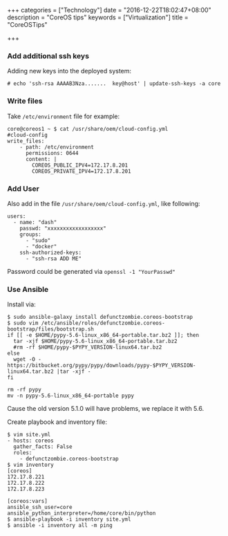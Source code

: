 +++
categories = ["Technology"]
date = "2016-12-22T18:02:47+08:00"
description = "CoreOS tips"
keywords = ["Virtualization"]
title = "CoreOSTips"

+++
### Add additional ssh keys
Adding new keys into the deployed system:    

```
# echo 'ssh-rsa AAAAB3Nza.......  key@host' | update-ssh-keys -a core
```
### Write files
Take `/etc/environment` file for example:    

```
core@coreos1 ~ $ cat /usr/share/oem/cloud-config.yml 
#cloud-config
write_files:
    - path: /etc/environment
      permissions: 0644
      content: |
        COREOS_PUBLIC_IPV4=172.17.8.201
        COREOS_PRIVATE_IPV4=172.17.8.201
```
### Add User
Also add in the file `/usr/share/oem/cloud-config.yml`, like following:    

```
users:
  - name: "dash"
    passwd: "xxxxxxxxxxxxxxxxxx"
    groups:
      - "sudo"
      - "docker"
    ssh-authorized-keys:
      - "ssh-rsa ADD ME"
```
Password could be generated via `openssl -1 "YourPasswd"`

### Use Ansible
Install via:    

```
$ sudo ansible-galaxy install defunctzombie.coreos-bootstrap
$ sudo vim /etc/ansible/roles/defunctzombie.coreos-bootstrap/files/bootstrap.sh
if [[ -e $HOME/pypy-5.6-linux_x86_64-portable.tar.bz2 ]]; then
  tar -xjf $HOME/pypy-5.6-linux_x86_64-portable.tar.bz2
  #rm -rf $HOME/pypy-$PYPY_VERSION-linux64.tar.bz2
else
  wget -O - https://bitbucket.org/pypy/pypy/downloads/pypy-$PYPY_VERSION-linux64.tar.bz2 |tar -xjf -
fi

rm -rf pypy
mv -n pypy-5.6-linux_x86_64-portable pypy
```
Cause the old version 5.1.0 will have problems, we replace it with 5.6.    

Create playbook and inventory file:    

```
$ vim site.yml 
- hosts: coreos
  gather_facts: False
  roles:
    - defunctzombie.coreos-bootstrap
$ vim inventory
[coreos]
172.17.8.221
172.17.8.222
172.17.8.223

[coreos:vars]
ansible_ssh_user=core
ansible_python_interpreter=/home/core/bin/python
$ ansible-playbook -i inventory site.yml
$ ansible -i inventory all -m ping
```
